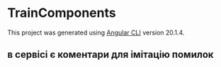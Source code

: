 # TrainComponents

This project was generated using [Angular CLI](https://github.com/angular/angular-cli) version 20.1.4.

## в сервісі є коментари для імітацію помилок
